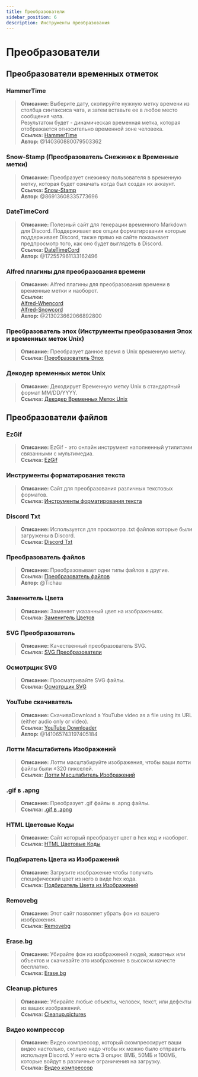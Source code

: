 ```yaml
---
title: Преобразователи
sidebar_position: 6
description: Инструменты преобразования
---
```


# Преобразователи

## Преобразователи временных отметок

### HammerTime

> **Описание:** Выберите дату, скопируйте нужную метку времени из столбца синтаксиса чата, и затем вставьте ее в любое место сообщения чата.   <br/>
Результатом будет - динамическая временная метка, которая отображается относительно временной зоне человека.   <br/>
**Ссылка:** [HammerTime](https://hammertime.djdavid98.art/)   <br/>
**Автор:** @140360880079503362

### Snow-Stamp (Преобразователь Снежинок в Временные метки)

> **Описание:** Преобразует снежинку пользователя в временную метку, которая будет означать когда был создан их аккаунт. <br/>
**Ссылка:** [Snow-Stamp](https://snowsta.mp/)   <br/>
**Автор:** @86913608335773696

### DateTimeCord

> **Описание:** Полезный сайт для генерации временного Markdown для Discord. Поддерживает все опции форматирования которые поддерживает Discord, также прямо на сайте показывает предпросмотр того, как оно будет выглядеть в Discord.   <br/>
**Ссылка:** [DateTimeCord](https://datetimecord.rauf.wtf/)  <br/>
**Автор:** @172557961133162496

### Alfred плагины для преобразования времени

> **Описание:** Alfred плагины для преобразования времени в временные метки и наоборот.   <br/>
**Ссылки:**   <br/>
[Alfred-Whencord](https://github.com/HilbertGilbertson/alfred-whencord)   <br/>
[Alfred-Snowcord](https://github.com/HilbertGilbertson/alfred-snowcord)   <br/>
**Автор:** @213023662066892800

### Преобразователь эпох (Инструменты преобразования Эпох и временных меток Unix)

> **Описание:** Преобразует данное время в Unix временную метку.   <br/>
**Ссылка:** [Преобразователь Эпох](https://www.epochconverter.com/)

### Декодер временных меток Unix

> **Описание:** Декодирует Временную метку Unix в стандартный формат MM/DD/YYYY.   <br/>
**Ссылка:** [Декодер Временных Меток Unix](https://www.unixtimestamp.com/)

## Преобразователи файлов

### EzGif

> **Описание:** EzGif - это онлайн инструмент наполненный утилитами связанными с мультимедиа.  <br/>
**Ссылка:** [EzGif](https://ezgif.com)

### Инструменты форматирования текста

> **Описание:** Сайт для преобразования различных текстовых форматов.   <br/>
**Ссылка:** [Инструменты форматирования текста](http://www.unit-conversion.info/texttools/)

### Discord Txt

> **Описание:** Используется для просмотра .txt файлов которые были загружены в Discord.   <br/>
**Ссылка:** [Discord Txt](https://txt.discord.website/)

### Преобразователь файлов

> **Описание:** Преобразовывает одни типы файлов в другие.   <br/>
**Ссылка:** [Преобразователь файлов](https://github.com/Tichau/FileConverter)   <br/>
**Автор:** @Tichau

### Заменитель Цвета

> **Описание:** Заменяет указанный цвет на изображениях.  <br/>
**Ссылка:** [Заменитель Цветов](https://www2.lunapic.com/editor/?action=replace-color)

### SVG Преобразователь

> **Описание:** Качественный преобразователь SVG.  <br/>
**Ссылка:** [SVG Преобразователи](https://picsvg.com/)

### Осмотрщик SVG

> **Описание:** Просматривайте SVG файлы.   <br/>
**Ссылка:** [Осмотрщик SVG](https://www.svgviewer.dev/)

### YouTube скачиватель

> **Описание:** СкачиваDownload a YouTube video as a file using its URL (either audio only or video). <br/>
**Ссылка:** [YouTube Downloader](http://youtube.tpcstld.me/) <br/>
**Автор:** @141065743197405184

### Лотти Масштабитель Изображений

> **Описание:** Лотти масштабируйте изображения, чтобы ваши лотти файлы были ≤320 пикселей.   <br/>
**Ссылка:** [Лотти Масштабитель Изображений](https://lottieresizer.tech/)

### .gif в .apng

> **Описание:** Преобразует .gif файлы в .apng файлы.   <br/>
**Ссылка:** [.gif в .apng](https://www.freeconvert.com/convert/gif-to-apng)

### HTML Цветовые Коды

> **Описание:** Сайт который преобразует цвет в hex код и наоборот.   <br/>
**Ссылка:** [HTML Цветовые Коды](https://htmlcolorcodes.com/)

### Подбиратель Цвета из Изображений

> **Описание:** Загрузите изображение чтобы получить специфический цвет из него в виде hex кода.   <br/>
**Ссылка:** [Подбиратель Цвета из Изображений](https://imagecolorpicker.com/)

### Removebg

 > **Описание:** Этот сайт позволяет убрать фон из вашего изображения.   <br/>
 **Ссылка:** [Removebg](https://www.remove.bg/upload)

### Erase.bg

> **Описание:** Убирайте фон из изображений людей, животных или объектов и скачивайте это изображение в высоком качесте бесплатно.   <br/>
**Ссылка:** [Erase.bg](https://www.erase.bg/)

### Cleanup.pictures

> **Описание:** Убирайте любые объекты, человек, текст, или дефекты из ваших изображений.  <br/>
**Ссылка:** [Cleanup.pictures](https://cleanup.pictures/)

### Видео компрессор

> **Описание:** Видео компрессор, который скомпрессирует ваши видео настолько, сколько надо чтобы их можно было отправить используя Discord. У него есть 3 опции: 8МБ, 50МБ и 100МБ, которые войдут в различные ограничения на загрузку.   <br/>
**Ссылка:** [Видео компрессор](https://8mb.video/)
